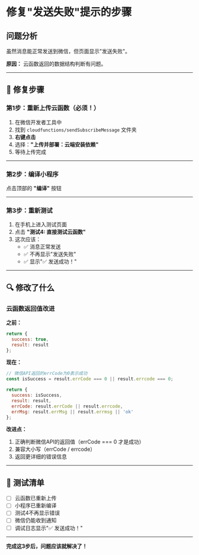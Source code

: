 # 修复"发送失败"提示的步骤

## 问题分析

虽然消息能正常发送到微信，但页面显示"发送失败"。

**原因：** 云函数返回的数据结构判断有问题。

---

## 🔧 修复步骤

### 第1步：重新上传云函数（必须！）

1. 在微信开发者工具中
2. 找到 `cloudfunctions/sendSubscribeMessage` 文件夹
3. **右键点击**
4. 选择：**"上传并部署：云端安装依赖"**
5. 等待上传完成

---

### 第2步：编译小程序

点击顶部的 **"编译"** 按钮

---

### 第3步：重新测试

1. 在手机上进入测试页面
2. 点击 **"测试4: 直接测试云函数"**
3. 这次应该：
   - ✅ 消息正常发送
   - ✅ 不再显示"发送失败"
   - ✅ 显示"✅ 发送成功！"

---

## 🔍 修改了什么

### 云函数返回值改进

**之前：**
```javascript
return {
  success: true,
  result: result
};
```

**现在：**
```javascript
// 微信API返回的errCode为0表示成功
const isSuccess = result.errCode === 0 || result.errcode === 0;

return {
  success: isSuccess,
  result: result,
  errCode: result.errCode || result.errcode,
  errMsg: result.errMsg || result.errmsg || 'ok'
};
```

**改进点：**
1. 正确判断微信API的返回值（errCode === 0 才是成功）
2. 兼容大小写（errCode / errcode）
3. 返回更详细的错误信息

---

## 📝 测试清单

- [ ] 云函数已重新上传
- [ ] 小程序已重新编译
- [ ] 测试4不再显示错误
- [ ] 微信仍能收到通知
- [ ] 调试日志显示"✅ 发送成功！"

---

**完成这3步后，问题应该就解决了！**



